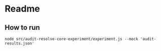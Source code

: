 # Readme

## How to run
`node src/audit-resolve-core-experiment/experiment.js --mock 'audit-results.json'`
